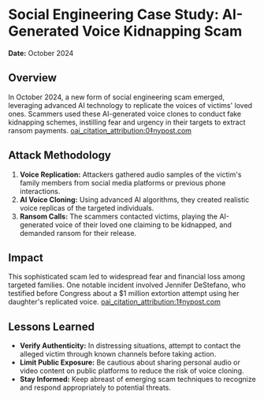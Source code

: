 # Social Engineering Case Study: AI-Generated Voice Kidnapping Scam

**Date:** October 2024

## Overview

In October 2024, a new form of social engineering scam emerged, leveraging advanced AI technology to replicate the voices of victims' loved ones. Scammers used these AI-generated voice clones to conduct fake kidnapping schemes, instilling fear and urgency in their targets to extract ransom payments.  [oai_citation_attribution:0‡nypost.com](https://nypost.com/2024/10/11/lifestyle/parents-warned-of-disturbing-kidnapping-scheme-using-kids-voice-replicas/?utm_source=chatgpt.com)

## Attack Methodology

1. **Voice Replication:** Attackers gathered audio samples of the victim's family members from social media platforms or previous phone interactions.
2. **AI Voice Cloning:** Using advanced AI algorithms, they created realistic voice replicas of the targeted individuals.
3. **Ransom Calls:** The scammers contacted victims, playing the AI-generated voice of their loved one claiming to be kidnapped, and demanded ransom for their release.

## Impact

This sophisticated scam led to widespread fear and financial loss among targeted families. One notable incident involved Jennifer DeStefano, who testified before Congress about a $1 million extortion attempt using her daughter's replicated voice.  [oai_citation_attribution:1‡nypost.com](https://nypost.com/2024/10/11/lifestyle/parents-warned-of-disturbing-kidnapping-scheme-using-kids-voice-replicas/?utm_source=chatgpt.com)

## Lessons Learned

- **Verify Authenticity:** In distressing situations, attempt to contact the alleged victim through known channels before taking action.
- **Limit Public Exposure:** Be cautious about sharing personal audio or video content on public platforms to reduce the risk of voice cloning.
- **Stay Informed:** Keep abreast of emerging scam techniques to recognize and respond appropriately to potential threats.
